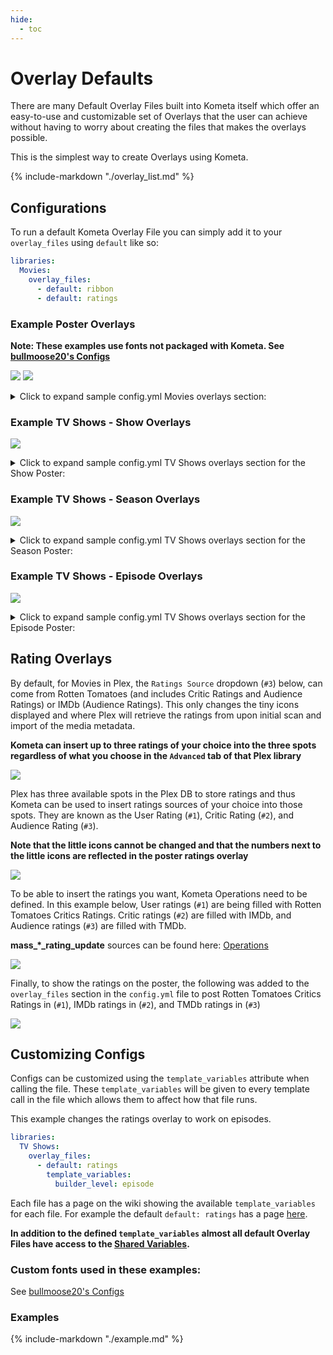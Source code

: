 ```yaml
---
hide:
  - toc
---
```


# Overlay Defaults

There are many Default Overlay Files built into Kometa itself which offer an easy-to-use and customizable set of 
Overlays that the user can achieve without having to worry about creating the files that makes the overlays possible.

This is the simplest way to create Overlays using Kometa.

{%
   include-markdown "./overlay_list.md"
%}

## Configurations

To run a default Kometa Overlay File you can simply add it to your `overlay_files` using `default` like so:

```yaml
libraries:
  Movies:
    overlay_files:
      - default: ribbon
      - default: ratings
```

### Example Poster Overlays

**Note: These examples use fonts not packaged with Kometa. See [bullmoose20's Configs](https://github.com/Kometa-Team/Community-Configs/tree/master/bullmoose20)**

![](images/movie-overlays1-annotated.png)
![](images/movie-overlays2-annotated.png)

<details>
  <summary>Click to expand sample config.yml Movies overlays section:</summary>

```yaml
libraries:
  Movies:
    remove_overlays: false
    overlay_files:
      - default: resolution                                                    # 1, 4
      - default: audio_codec                                                   # 2
      - default: mediastinger                                                  # 3
      - default: ratings                                                       # 5, 6, 7
        template_variables:
          rating1: user                                                    # 5 as this is user and mass_user_rating_update: mdb_tomatoes
          rating1_image: rt_tomato                                         # 5 as this is user and mass_user_rating_update: mdb_tomatoes
          rating1_font: config/custom_fonts/Adlib.ttf                      # 5 local font accessible to Kometa
          rating1_font_size: 63                                            # 5 adjusted font size to fit rating
  
          rating2: critic                                                  # 6 as this is critic and mass_critic_rating_update: imdb
          rating2_image: imdb                                              # 6 as this is critic and mass_critic_rating_update: imdb
          rating2_font: config/custom_fonts/Impact.ttf                     # 6 local font accessible to Kometa
          rating2_font_size: 70                                            # 6 adjusted font size to fit rating
  
          rating3: audience                                                # 7 as this is audience and mass_audience_rating_update: tmdb
          rating3_image: tmdb                                              # 7 as this is audience and mass_audience_rating_update: tmdb
          rating3_font: config/custom_fonts/Avenir_95_Black.ttf            # 7 local font accessible to Kometa
          rating3_font_size: 70                                            # 7 adjusted font size to fit rating
  
          horizontal_position: right                                       # the set of ratings is on the right of the poster
      - default: streaming                                                     # 8
      - default: video_format                                                  # 9
      - default: language_count                                                # 10
      - default: ribbon                                                        # 11, 12 Bottom right sash is used by more than one overlay so a weight for priority can be applied 
    operations:
      mass_user_rating_update: mdb_tomatoes                              # 5 This operation will update the user rating in plex with Rotten Tomatoes ratings information gathered through mdblist.com (mdblist config required)
      mass_critic_rating_update: imdb                                    # 6 This operation will update the critic rating in plex with IMDb ratings information
      mass_audience_rating_update: tmdb                                  # 7 This operation will update the audience rating in plex with TMDb ratings information
```
</details>

### Example TV Shows - Show Overlays

![](images/tvshow-poster-annotated.png)
<details>
  <summary>Click to expand sample config.yml TV Shows overlays section for the Show Poster:</summary>

```yaml
libraries:
  TV Shows:
    remove_overlays: false
    overlay_files:
      - default: resolution                                                    # 1
      - default: audio_codec                                                   # 2
      - default: mediastinger                                                  # 3
      - default: ratings                                                       # 4, 5, 6
        template_variables:           
          rating1: user                                                    # 4 as this is user and mass_user_rating_update: mdb_tomatoes
          rating1_image: rt_tomato                                         # 4 as this is user and mass_user_rating_update: mdb_tomatoes
          rating1_font: config/custom_fonts/Adlib.ttf                      # 4 local font accessible to Kometa
          rating1_font_size: 63                                            # 4 adjusted font size to fit rating
  
          rating2: critic                                                  # 5 as this is critic and mass_critic_rating_update: imdb
          rating2_image: imdb                                              # 5 as this is critic and mass_critic_rating_update: imdb
          rating2_font: config/custom_fonts/Impact.ttf                     # 5 local font accessible to Kometa
          rating2_font_size: 70                                            # 5 adjusted font size to fit rating
  
          rating3: audience                                                # 6 as this is audience and mass_audience_rating_update: tmdb
          rating3_image: tmdb                                              # 6 as this is audience and mass_audience_rating_update: tmdb
          rating3_font: config/custom_fonts/Avenir_95_Black.ttf            # 6 local font accessible to Kometa
          rating3_font_size: 70                                            # 6 adjusted font size to fit rating
  
          horizontal_position: right                                       # the set of ratings is on the right of the poster
      - default: streaming                                                     # 7
      - default: video_format                                                  # 8
      - default: ribbon                                                        # 10, 11 Bottom right sash is used by more than one overlay so a weight for priority can be applied 
    operations:
      mass_user_rating_update: mdb_tomatoes                              # 4 This operation will update the user rating in plex with Rotten Tomatoes ratings information gathered through mdblist.com (mdblist config required)
      mass_critic_rating_update: imdb                                    # 5 This operation will update the critic rating in plex with IMDb ratings information
      mass_audience_rating_update: tmdb                                  # 6 This operation will update the audience rating in plex with TMDb ratings information
```
</details>

### Example TV Shows - Season Overlays

![](images/tvshow-poster-season-annotated.png)
<details>
  <summary>Click to expand sample config.yml TV Shows overlays section for the Season Poster:</summary>
  
```yaml
libraries:
  TV Shows:
    remove_overlays: false
    overlay_files:
      - default: resolution                                                    # 1
        template_variables:
          builder_level: season
      - default: audio_codec                                                   # 2
        template_variables:
          builder_level: season
      - default: video_format                                                  # 3
        template_variables:
          builder_level: season
```
</details>

### Example TV Shows - Episode Overlays

![](images/tvshow-poster-episode-annotated.png)
<details>
  <summary>Click to expand sample config.yml TV Shows overlays section for the Episode Poster:</summary>
  
```yaml
libraries:
  TV Shows:
    remove_overlays: false
    overlay_files:
      - default: resolution                                                    # 1
        template_variables:
          builder_level: episode
      - default: audio_codec                                                   # 2
        template_variables:
          builder_level: episode
      - default: ratings                                                       # 3, 4
        template_variables:
  
          rating1: critic                                                  # 3 as this is critic and mass_critic_rating_update: imdb
          rating1_image: imdb                                              # 3 as this is critic and mass_critic_rating_update: imdb
          rating1_font: config/custom_fonts/Impact.ttf                     # 3 local font accessible to Kometa
          rating1_font_size: 70                                            # 3 adjusted font size to fit rating
  
          rating2: audience                                                # 4 as this is audience and mass_audience_rating_update: tmdb
          rating2_image: tmdb                                              # 4 as this is audience and mass_audience_rating_update: tmdb
          rating2_font: config/custom_fonts/Avenir_95_Black.ttf            # 4 local font accessible to Kometa
          rating2_font_size: 70                                            # 4 adjusted font size to fit rating
  
          horizontal_position: right                                       # the set of ratings is on the right of the poster
          builder_level: episode
      - default: video_format                                                  # 5
        template_variables:
          builder_level: episode
      - default: episode_info                                                  # 6
        template_variables:
          builder_level: episode
      - default: runtimes                                                      # 7
        template_variables:
          builder_level: episode

    operations:
      mass_episode_critic_rating_update: imdb                            # 3 This operation will update the episodes critic rating in plex with IMDb ratings information
      mass_episode_audience_rating_update: tmdb                          # 4 This operation will update the episodes audience rating in plex with TMDb ratings information
```
</details>

## Rating Overlays

By default, for Movies in Plex, the `Ratings Source` dropdown (`#3`) below, can come from Rotten Tomatoes (and includes 
Critic Ratings and Audience Ratings) or IMDb (Audience Ratings). This only changes the tiny icons displayed and where 
Plex will retrieve the ratings from upon initial scan and import of the media metadata.

**Kometa can insert up to three ratings of your choice into the three spots regardless of what you choose in the 
`Advanced` tab of that Plex library**

![](images/ratings_source.png)

Plex has three available spots in the Plex DB to store ratings and thus Kometa can be used to insert ratings sources of 
your choice into those spots. They are known as the User Rating (`#1`), Critic Rating (`#2`), and Audience Rating (`#3`). 

**Note that the little icons cannot be changed and that the numbers next to the little icons are reflected in the poster 
ratings overlay**

![](images/ratings_spot.png)

To be able to insert the ratings you want, Kometa Operations need to be defined. In this example below, User ratings 
(`#1`) are being filled with Rotten Tomatoes Critics Ratings. Critic ratings (`#2`) are filled with IMDb, and Audience 
ratings (`#3`) are filled with TMDb.

**mass_*_rating_update** sources can be found here: [Operations](../config/operations.md)

![](images/ratings_operations.png)

Finally, to show the ratings on the poster, the following was added to the `overlay_files` section in the `config.yml` 
file to post Rotten Tomatoes Critics Ratings in (`#1`), IMDb ratings in (`#2`), and TMDb ratings in (`#3`)

![](images/ratings_overlay_path.png)

## Customizing Configs

Configs can be customized using the `template_variables` attribute when calling the file. These `template_variables` 
will be given to every template call in the file which allows them to affect how that file runs.

This example changes the ratings overlay to work on episodes.

```yaml
libraries:
  TV Shows:
    overlay_files:
      - default: ratings
        template_variables:
          builder_level: episode
```

Each file has a page on the wiki showing the available `template_variables` for each file. For example the default 
`default: ratings` has a page [here](overlays/ratings.md).

**In addition to the defined `template_variables` almost all default Overlay Files have access to the 
[Shared Variables](collection_variables.md).**

### Custom fonts used in these examples:

See [bullmoose20's Configs](https://github.com/Kometa-Team/Community-Configs/tree/master/bullmoose20)

### Examples

{%
   include-markdown "./example.md"
%}
